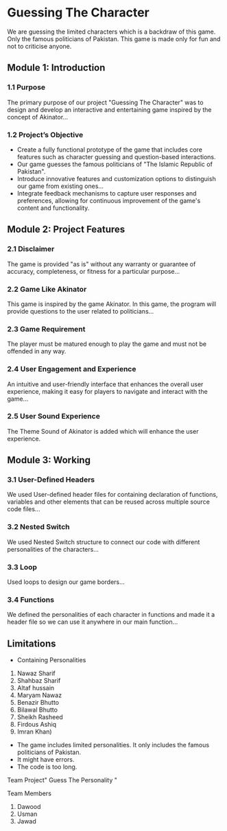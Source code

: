 # Guessing The Character
We are guessing the limited characters which is a backdraw of this game. Only the famous politicians of Pakistan. This game is made only for fun and not to criticise anyone.

## Module 1: Introduction

### 1.1 Purpose

The primary purpose of our project "Guessing The Character" was to design and develop an interactive and entertaining game inspired by the concept of Akinator...

### 1.2 Project’s Objective

- Create a fully functional prototype of the game that includes core features such as character guessing and question-based interactions.
- Our game guesses the famous politicians of "The Islamic Republic of Pakistan".
- Introduce innovative features and customization options to distinguish our game from existing ones...
- Integrate feedback mechanisms to capture user responses and preferences, allowing for continuous improvement of the game's content and functionality.

## Module 2: Project Features

### 2.1 Disclaimer

The game is provided "as is" without any warranty or guarantee of accuracy, completeness, or fitness for a particular purpose...

### 2.2 Game Like Akinator

This game is inspired by the game Akinator. In this game, the program will provide questions to the user related to politicians...

### 2.3 Game Requirement

The player must be matured enough to play the game and must not be offended in any way.

### 2.4 User Engagement and Experience

An intuitive and user-friendly interface that enhances the overall user experience, making it easy for players to navigate and interact with the game...

### 2.5 User Sound Experience 

The Theme Sound of Akinator is added which will enhance the user experience.  
 
## Module 3: Working

### 3.1 User-Defined Headers

We used User-defined header files for containing declaration of functions, variables and other elements that can be reused across multiple source code files...

### 3.2 Nested Switch

We used Nested Switch structure to connect our code with different personalities of the characters...

### 3.3 Loop

Used loops to design our game borders...

### 3.4 Functions

We defined the personalities of each character in functions and made it a header file so we can use it anywhere in our main function...

## Limitations
- Containing Personalities
1) Nawaz Sharif
2) Shahbaz Sharif
3) Altaf hussain
4) Maryam Nawaz
5) Benazir Bhutto
6) Bilawal Bhutto
7) Sheikh Rasheed
8) Firdous Ashiq 
9) Imran Khan)
- The game includes limited personalities. It only includes the famous politicians of Pakistan.
- It might have errors.
- The code is too long.
 
Team Project" Guess The Personality "

Team Members 
1) Dawood
2) Usman
3) Jawad
